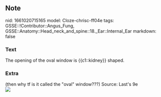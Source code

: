 ## Note
nid: 1661020715165
model: Cloze-chrisc-ff04e
tags: GSSE::!Contributor::Angus_Fung, GSSE::Anatomy::Head_neck_and_spine::18._Ear::Internal_Ear
markdown: false

### Text
The opening of the oval window is {{c1::kidney}} shaped.

### Extra
<div>
  <div>
    (then why tf is it called the "oval" window???) Source: Last's
    9e
  </div>
  <div><img src=
  "paste-53d56496afc4d0492e3a7c0e4fad48b883c0f318.jpg"></div>
</div>
